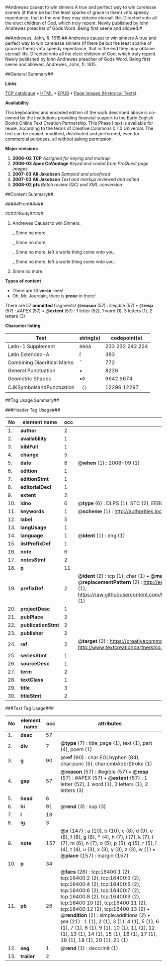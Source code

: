 #Andrewes caueat to win sinners A true and perfect way to win carelesse sinners (if there be but the least sparke of grace in them) vnto speedy repentance, that in the end they may obtaine eternall life. Directed vnto all the elect children of God, which truly repent. Newly published by Iohn Andrewes preacher of Gods Word. Being first seene and allowed.#

##Andrewes, John, fl. 1615.##
Andrewes caueat to win sinners A true and perfect way to win carelesse sinners (if there be but the least sparke of grace in them) vnto speedy repentance, that in the end they may obtaine eternall life. Directed vnto all the elect children of God, which truly repent. Newly published by Iohn Andrewes preacher of Gods Word. Being first seene and allowed.
Andrewes, John, fl. 1615.

##General Summary##

**Links**

[TCP catalogue](http://www.ota.ox.ac.uk/tcp/)  • 
[HTML](http://tei.it.ox.ac.uk/tcp/Texts-HTML/free/A19/A19458.html)  • 
[EPUB](http://tei.it.ox.ac.uk/tcp/Texts-EPUB/free/A19/A19458.epub) • 
[Page images (Historical Texts)](https://data.historicaltexts.jisc.ac.uk/view?pubId=eebo-99851141e&pageId=eebo-99851141e-16400-1)

**Availability**

This keyboarded and encoded edition of the
	       work described above is co-owned by the institutions
	       providing financial support to the Early English Books
	       Online Text Creation Partnership. This Phase I text is
	       available for reuse, according to the terms of Creative
	       Commons 0 1.0 Universal. The text can be copied,
	       modified, distributed and performed, even for
	       commercial purposes, all without asking permission.

**Major revisions**

1. __2006-02__ __TCP__ *Assigned for keying and markup*
1. __2006-03__ __Apex CoVantage__ *Keyed and coded from ProQuest page images*
1. __2007-03__ __Ali Jakobson__ *Sampled and proofread*
1. __2007-03__ __Ali Jakobson__ *Text and markup reviewed and edited*
1. __2008-02__ __pfs__ *Batch review (QC) and XML conversion*

##Content Summary##

#####Front#####

#####Body#####

1. Andrewes Caueat to win Sinners.

    _ Sinne no more.

    _ Sinne no more.

    _ Sinne no more, leſt a worſe thing come vnto you.

    _ Sinne no more, leſt a worſe thing come vnto you.

1. Sinne no more.

**Types of content**

  * There are 18 **verse** lines!
  * Oh, Mr. Jourdain, there is **prose** in there!

There are 57 **ommitted** fragments! 
 @__reason__ (57) : illegible (57)  •  @__resp__ (57) : #APEX (57)  •  @__extent__ (57) : 1 letter (52), 1 word (1), 3 letters (1), 2 letters (3)

**Character listing**


|Text|string(s)|codepoint(s)|
|---|---|---|
|Latin-1 Supplement|éèòà|233 232 242 224|
|Latin Extended-A|ſ|383|
|Combining             Diacritical Marks|̄|772|
|General Punctuation|•|8226|
|Geometric Shapes|▪◊|9642 9674|
|CJKSymbolsandPunctuation|〈〉|12296 12297|

##Tag Usage Summary##

###Header Tag Usage###

|No|element name|occ|attributes|
|---|---|---|---|
|1.|__author__|2||
|2.|__availability__|1||
|3.|__biblFull__|1||
|4.|__change__|5||
|5.|__date__|8| @__when__ (1) : 2008-09 (1)|
|6.|__edition__|1||
|7.|__editionStmt__|1||
|8.|__editorialDecl__|1||
|9.|__extent__|2||
|10.|__idno__|6| @__type__ (6) : DLPS (1), STC (2), EEBO-CITATION (1), PROQUEST (1), VID (1)|
|11.|__keywords__|1| @__scheme__ (1) : http://authorities.loc.gov/ (1)|
|12.|__label__|5||
|13.|__langUsage__|1||
|14.|__language__|1| @__ident__ (1) : eng (1)|
|15.|__listPrefixDef__|1||
|16.|__note__|6||
|17.|__notesStmt__|2||
|18.|__p__|11||
|19.|__prefixDef__|2| @__ident__ (2) : tcp (1), char (1)  •  @__matchPattern__ (2) : ([0-9\-]+):([0-9IVX]+) (1), (.+) (1)  •  @__replacementPattern__ (2) : http://eebo.chadwyck.com/downloadtiff?vid=$1&page=$2 (1), https://raw.githubusercontent.com/textcreationpartnership/Texts/master/tcpchars.xml#$1 (1)|
|20.|__projectDesc__|1||
|21.|__pubPlace__|2||
|22.|__publicationStmt__|2||
|23.|__publisher__|2||
|24.|__ref__|2| @__target__ (2) : https://creativecommons.org/publicdomain/zero/1.0/ (1), http://www.textcreationpartnership.org/docs/. (1)|
|25.|__seriesStmt__|1||
|26.|__sourceDesc__|1||
|27.|__term__|2||
|28.|__textClass__|1||
|29.|__title__|3||
|30.|__titleStmt__|2||


###Text Tag Usage###

|No|element name|occ|attributes|
|---|---|---|---|
|1.|__desc__|57||
|2.|__div__|7| @__type__ (7) : title_page (1), text (1), part (4), poem (1)|
|3.|__g__|90| @__ref__ (90) : char:EOLhyphen (84), char:punc (5), char:cmbAbbrStroke (1)|
|4.|__gap__|57| @__reason__ (57) : illegible (57)  •  @__resp__ (57) : #APEX (57)  •  @__extent__ (57) : 1 letter (52), 1 word (1), 3 letters (1), 2 letters (3)|
|5.|__head__|6||
|6.|__hi__|91| @__rend__ (3) : sup (3)|
|7.|__l__|18||
|8.|__lg__|3||
|9.|__note__|157| @__n__ (147) : a (10), b (10), c (8), d (9), e (8), f (8), g (8), * (4), h (7), i (7), k (7), l (7), m (6), n (7), o (5), p (5), q (5), r (5), ſ (4), t (4), u (3), x (3), y (3), z (3), w (1)  •  @__place__ (157) : margin (157)|
|10.|__p__|34||
|11.|__pb__|26| @__facs__ (26) : tcp:16400:1 (2), tcp:16400:2 (2), tcp:16400:3 (2), tcp:16400:4 (2), tcp:16400:5 (2), tcp:16400:6 (2), tcp:16400:7 (2), tcp:16400:8 (2), tcp:16400:9 (2), tcp:16400:10 (2), tcp:16400:11 (2), tcp:16400:12 (2), tcp:16400:13 (2)  •  @__rendition__ (2) : simple:additions (2)  •  @__n__ (21) : 1 (1), 2 (1), 3 (1), 4 (1), 5 (1), 6 (1), 7 (1), 8 (1), 9 (1), 10 (1), 11 (1), 12 (1), 13 (1), 14 (1), 15 (1), 16 (1), 17 (1), 18 (1), 19 (1), 20 (1), 21 (1)|
|12.|__seg__|1| @__rend__ (1) : decorInit (1)|
|13.|__trailer__|2||
